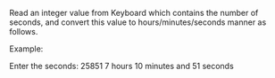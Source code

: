 Read an integer value from Keyboard which contains the number of seconds, and convert this value to hours/minutes/seconds manner as follows.

Example: 

Enter the seconds: 25851 
7 hours 10 minutes and 51 seconds